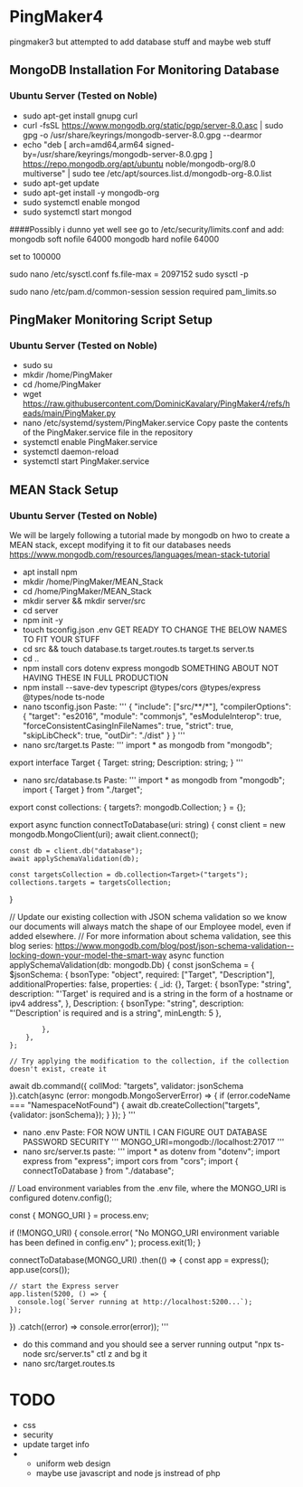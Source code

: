 # PingMaker4
pingmaker3 but attempted to add database stuff and maybe web stuff



## MongoDB Installation For Monitoring Database
### Ubuntu Server (Tested on Noble)
- sudo apt-get install gnupg curl
- curl -fsSL https://www.mongodb.org/static/pgp/server-8.0.asc | sudo gpg -o /usr/share/keyrings/mongodb-server-8.0.gpg  --dearmor
- echo "deb [ arch=amd64,arm64 signed-by=/usr/share/keyrings/mongodb-server-8.0.gpg ] https://repo.mongodb.org/apt/ubuntu noble/mongodb-org/8.0 multiverse" | sudo tee /etc/apt/sources.list.d/mongodb-org-8.0.list
- sudo apt-get update
- sudo apt-get install -y mongodb-org
- sudo systemctl enable mongod
- sudo systemctl start mongod

####Possibly i dunno yet well see
go to /etc/security/limits.conf and add:
mongodb soft nofile 64000
mongodb hard nofile 64000

set to 100000

sudo nano /etc/sysctl.conf
fs.file-max = 2097152
sudo sysctl -p

sudo nano /etc/pam.d/common-session
session required pam_limits.so


## PingMaker Monitoring Script Setup
### Ubuntu Server (Tested on Noble)
- sudo su
- mkdir /home/PingMaker
- cd /home/PingMaker
- wget https://raw.githubusercontent.com/DominicKavalary/PingMaker4/refs/heads/main/PingMaker.py
- nano /etc/systemd/system/PingMaker.service
  Copy paste the contents of the PingMaker.service file in the repository
- systemctl enable PingMaker.service
- systemctl daemon-reload
- systemctl start PingMaker.service

## MEAN Stack Setup
### Ubuntu Server (Tested on Noble)
We will be largely following a tutorial made by mongodb on hwo to create a MEAN stack, except modifying it to fit our databases needs
https://www.mongodb.com/resources/languages/mean-stack-tutorial

- apt install npm
- mkdir /home/PingMaker/MEAN_Stack
- cd /home/PingMaker/MEAN_Stack
- mkdir server && mkdir server/src
- cd server
- npm init -y
- touch tsconfig.json .env
GET READY TO CHANGE THE BELOW NAMES TO FIT YOUR STUFF
- cd src && touch database.ts target.routes.ts target.ts server.ts
- cd ..
- npm install cors dotenv express mongodb
SOMETHING ABOUT NOT HAVING THESE IN FULL PRODUCTION
- npm install --save-dev typescript @types/cors @types/express @types/node ts-node
- nano tsconfig.json
Paste:
'''
{
  "include": ["src/**/*"],
  "compilerOptions": {
    "target": "es2016",
    "module": "commonjs",
    "esModuleInterop": true,  
    "forceConsistentCasingInFileNames": true,
    "strict": true,    
    "skipLibCheck": true,
    "outDir": "./dist"
  }
}
'''
- nano src/target.ts
Paste:
'''
import * as mongodb from "mongodb";

export interface Target {
    Target: string;
    Description: string;
}
'''

- nano src/database.ts
Paste:
'''
import * as mongodb from "mongodb";
import { Target } from "./target";

export const collections: {
    targets?: mongodb.Collection<Target>;
} = {};

export async function connectToDatabase(uri: string) {
    const client = new mongodb.MongoClient(uri);
    await client.connect();

    const db = client.db("database");
    await applySchemaValidation(db);

    const targetsCollection = db.collection<Target>("targets");
    collections.targets = targetsCollection;
}

// Update our existing collection with JSON schema validation so we know our documents will always match the shape of our Employee model, even if added elsewhere.
// For more information about schema validation, see this blog series: https://www.mongodb.com/blog/post/json-schema-validation--locking-down-your-model-the-smart-way
async function applySchemaValidation(db: mongodb.Db) {
    const jsonSchema = {
        $jsonSchema: {
            bsonType: "object",
            required: ["Target", "Description"],
            additionalProperties: false,
            properties: {
                _id: {},
                Target: {
                    bsonType: "string",
                    description: "'Target' is required and is a string in the form of a hostname or ipv4 address",
                },
                Description: {
                    bsonType: "string",
                    description: "'Description' is required and is a string",
                    minLength: 5
                },
                
            },
        },
    };

    // Try applying the modification to the collection, if the collection doesn't exist, create it
   await db.command({
        collMod: "targets",
        validator: jsonSchema
    }).catch(async (error: mongodb.MongoServerError) => {
        if (error.codeName === "NamespaceNotFound") {
            await db.createCollection("targets", {validator: jsonSchema});
        }
    });
}
'''
- nano .env
Paste:  FOR NOW UNTIL I CAN FIGURE OUT DATABASE PASSWORD SECURITY
'''
MONGO_URI=mongodb://localhost:27017
'''
- nano src/server.ts
paste:
'''
import * as dotenv from "dotenv";
import express from "express";
import cors from "cors";
import { connectToDatabase } from "./database";

// Load environment variables from the .env file, where the MONGO_URI is configured
dotenv.config();

const { MONGO_URI } = process.env;

if (!MONGO_URI) {
  console.error(
    "No MONGO_URI environment variable has been defined in config.env"
  );
  process.exit(1);
}

connectToDatabase(MONGO_URI)
  .then(() => {
    const app = express();
    app.use(cors());

    // start the Express server
    app.listen(5200, () => {
      console.log(`Server running at http://localhost:5200...`);
    });
  })
  .catch((error) => console.error(error));
'''
- do this command and you should see a server running output "npx ts-node src/server.ts"
ctl z and bg it
- nano src/target.routes.ts






# TODO
- css
- security
- update target info
- - uniform web design
  - maybe use javascript and node js instread of php
